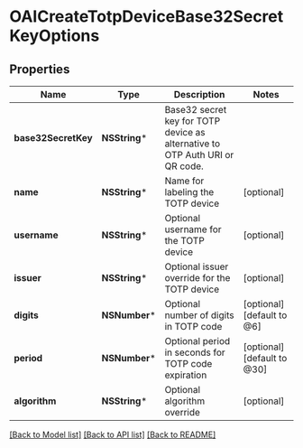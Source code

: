 # OAICreateTotpDeviceBase32SecretKeyOptions

## Properties
Name | Type | Description | Notes
------------ | ------------- | ------------- | -------------
**base32SecretKey** | **NSString*** | Base32 secret key for TOTP device as alternative to OTP Auth URI or QR code. | 
**name** | **NSString*** | Name for labeling the TOTP device | [optional] 
**username** | **NSString*** | Optional username for the TOTP device | [optional] 
**issuer** | **NSString*** | Optional issuer override for the TOTP device | [optional] 
**digits** | **NSNumber*** | Optional number of digits in TOTP code | [optional] [default to @6]
**period** | **NSNumber*** | Optional period in seconds for TOTP code expiration | [optional] [default to @30]
**algorithm** | **NSString*** | Optional algorithm override | [optional] 

[[Back to Model list]](../README#documentation-for-models) [[Back to API list]](../README#documentation-for-api-endpoints) [[Back to README]](../README)


